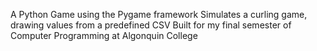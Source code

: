 A Python Game using the Pygame framework
Simulates a curling game, drawing values from a predefined CSV
Built for my final semester of Computer Programming at Algonquin College